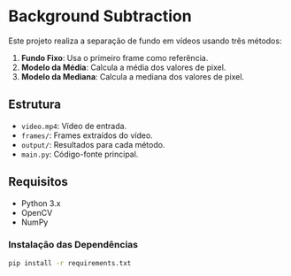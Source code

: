 # Background Subtraction

Este projeto realiza a separação de fundo em vídeos usando três métodos:
1. **Fundo Fixo**: Usa o primeiro frame como referência.
2. **Modelo da Média**: Calcula a média dos valores de pixel.
3. **Modelo da Mediana**: Calcula a mediana dos valores de pixel.

## Estrutura

- `video.mp4`: Vídeo de entrada.
- `frames/`: Frames extraídos do vídeo.
- `output/`: Resultados para cada método.
- `main.py`: Código-fonte principal.

## Requisitos

- Python 3.x
- OpenCV
- NumPy

### Instalação das Dependências

```bash
pip install -r requirements.txt